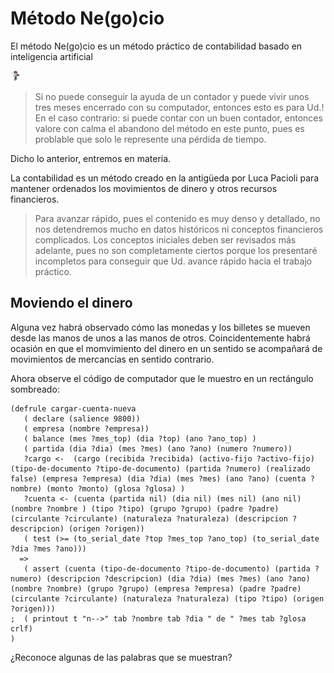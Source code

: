 # Método Ne(go)cio

El método Ne(go)cio es un método práctico de contabilidad basado en inteligencia artificial 

![](/revisado.png)

> Si no puede conseguir la ayuda de un contador y puede vivir unos tres meses encerrado con su computador, entonces esto es para Ud.! 
> En el caso contrario: si puede contar con un buen contador, entonces valore con calma el abandono del método en este punto, pues es problable que solo le represente una pérdida de tiempo. 

Dicho lo anterior, entremos en materia. 

La contabilidad es un método creado en la antigüeda por Luca Pacioli para mantener ordenados los movimientos de dinero y otros recursos financieros. 
> Para avanzar rápido, pues el contenido es muy denso y detallado, no nos detendremos mucho en datos históricos ni conceptos financieros complicados. Los conceptos iniciales deben ser revisados más adelante, pues no son completamente ciertos porque los presentaré incompletos para conseguir que Ud. avance rápido hacia el trabajo práctico.

## Moviendo el dinero

Alguna vez habrá observado cómo las monedas y los billetes se mueven desde las manos de unos a las manos de otros. Coincidentemente habrá ocasión en que el momvimiento del dinero en un sentido se acompañará de movimientos de mercancías en sentido contrario.

Ahora observe el código de computador que le muestro en un rectángulo sombreado:

```CLIPS
(defrule cargar-cuenta-nueva
   ( declare (salience 9800))
   ( empresa (nombre ?empresa))
   ( balance (mes ?mes_top) (dia ?top) (ano ?ano_top) )
   ( partida (dia ?dia) (mes ?mes) (ano ?ano) (numero ?numero))
   ?cargo <-  (cargo (recibida ?recibida) (activo-fijo ?activo-fijo) (tipo-de-documento ?tipo-de-documento) (partida ?numero) (realizado false) (empresa ?empresa) (dia ?dia) (mes ?mes) (ano ?ano) (cuenta ?nombre) (monto ?monto) (glosa ?glosa) )
   ?cuenta <- (cuenta (partida nil) (dia nil) (mes nil) (ano nil) (nombre ?nombre ) (tipo ?tipo) (grupo ?grupo) (padre ?padre) (circulante ?circulante) (naturaleza ?naturaleza) (descripcion ?descripcion) (origen ?origen))
   ( test (>= (to_serial_date ?top ?mes_top ?ano_top) (to_serial_date ?dia ?mes ?ano)))
  =>
   ( assert (cuenta (tipo-de-documento ?tipo-de-documento) (partida ?numero) (descripcion ?descripcion) (dia ?dia) (mes ?mes) (ano ?ano) (nombre ?nombre) (grupo ?grupo) (empresa ?empresa) (padre ?padre) (circulante ?circulante) (naturaleza ?naturaleza) (tipo ?tipo) (origen ?origen)))
;  ( printout t "n-->" tab ?nombre tab ?dia " de " ?mes tab ?glosa crlf)
)
```

¿Reconoce algunas de las palabras que se muestran?

